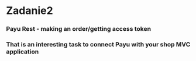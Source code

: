 # Zadanie2
### Payu Rest - making an order/getting access token
### That is an interesting task to connect Payu with your shop MVC application
